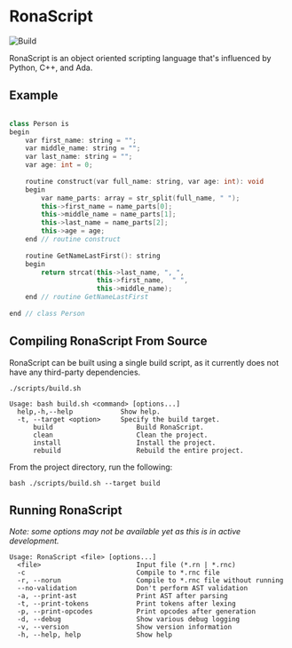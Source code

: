 # RonaScript
![Build](https://github.com/malcolmraine/RonaScript/actions/workflows/build.yml/badge.svg)

RonaScript is an object oriented scripting language that's influenced by Python, C++, and Ada.

## Example
~~~ objective-c++

class Person is
begin
    var first_name: string = "";
    var middle_name: string = "";
    var last_name: string = "";
    var age: int = 0;
    
    routine construct(var full_name: string, var age: int): void
    begin
        var name_parts: array = str_split(full_name, " ");
        this->first_name = name_parts[0];
        this->middle_name = name_parts[1];
        this->last_name = name_parts[2];
        this->age = age;
    end // routine construct
    
    routine GetNameLastFirst(): string
    begin
        return strcat(this->last_name, ", ", 
                      this->first_name,  " ", 
                      this->middle_name);
    end // routine GetNameLastFirst
    
end // class Person
~~~

## Compiling RonaScript From Source
RonaScript can be built using a single build script, as it currently does not have any third-party dependencies.
~~~
./scripts/build.sh

Usage: bash build.sh <command> [options...]
  help,-h,--help            Show help.
  -t, --target <option>     Specify the build target.
      build                     Build RonaScript.
      clean                     Clean the project.
      install                   Install the project.
      rebuild                   Rebuild the entire project.

~~~
From the project directory, run the following:
~~~ commandline
bash ./scripts/build.sh --target build
~~~

## Running RonaScript
*Note: some options may not be available yet as this is in active development.*
~~~
Usage: RonaScript <file> [options...]
  <file>                        Input file (*.rn | *.rnc)
  -c                            Compile to *.rnc file
  -r, --norun                   Compile to *.rnc file without running
  --no-validation               Don't perform AST validation
  -a, --print-ast               Print AST after parsing
  -t, --print-tokens            Print tokens after lexing
  -p, --print-opcodes           Print opcodes after generation
  -d, --debug                   Show various debug logging
  -v, --version                 Show version information
  -h, --help, help              Show help

~~~
